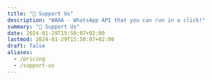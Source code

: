 ```yaml
---
title: "🎁 Support Us"
description: "WAHA - WhatsApp API that you can run in a click!"
summary: "🎁 Support Us"
date: 2024-01-29T15:50:07+02:00
lastmod: 2024-01-29T15:50:07+02:00
draft: false
aliases:
  - /pricing
  - /support-us
---
```


